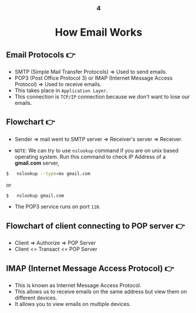 <div align=center>
<h3>4</h3>
  <h1>How Email Works</h1>
</div>

## Email Protocols 👉

  
- SMTP (Simple Mail Transfer Protocols) => Used to send emails.
- POP3 (Post Office Protocol 3) or IMAP (Internet Message Access Protocol) => Used to receive emails.
- This takes place in `Application Layer`.
- This connection is `TCP/IP` connection because we don't want to lose our emails.

## Flowchart 👉

- Sender => mail went to SMTP server => Receiver's server => Receiver.

- `NOTE`: We can try to use `nslookup` command if you are on unix based operating system. Run this command to check IP Address of a **gmail.com** server,

```zsh
$   nslookup --type=mx gmail.com
```
  or 

```zsh
$   nslookup gmail.com
```


- The POP3 service runs on port `110`.


## Flowchart of client connecting to POP server 👉

- Client => Authorize => POP Server
- Client <= Transact <= POP Server


## IMAP (Internet Message Access Protocol) 👉

- This is known as Internet Message Access Protocol.
- This allows us to receive emails on the same address but view them on different devices.
- It allows you to view emails on multiple devices.
